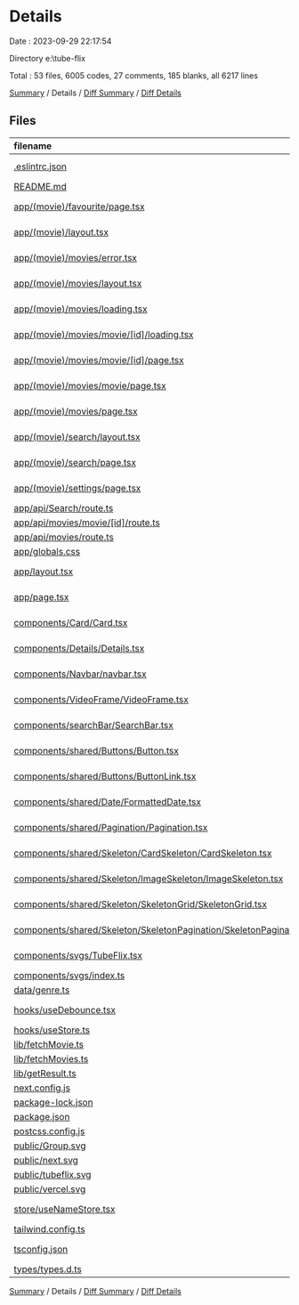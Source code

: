 # Details

Date : 2023-09-29 22:17:54

Directory e:\\tube-flix

Total : 53 files,  6005 codes, 27 comments, 185 blanks, all 6217 lines

[Summary](results.md) / Details / [Diff Summary](diff.md) / [Diff Details](diff-details.md)

## Files
| filename | language | code | comment | blank | total |
| :--- | :--- | ---: | ---: | ---: | ---: |
| [.eslintrc.json](/.eslintrc.json) | JSON with Comments | 3 | 0 | 1 | 4 |
| [README.md](/README.md) | Markdown | 21 | 0 | 14 | 35 |
| [app/(movie)/favourite/page.tsx](/app/(movie)/favourite/page.tsx) | TypeScript JSX | 4 | 0 | 2 | 6 |
| [app/(movie)/layout.tsx](/app/(movie)/layout.tsx) | TypeScript JSX | 15 | 0 | 3 | 18 |
| [app/(movie)/movies/error.tsx](/app/(movie)/movies/error.tsx) | TypeScript JSX | 30 | 0 | 3 | 33 |
| [app/(movie)/movies/layout.tsx](/app/(movie)/movies/layout.tsx) | TypeScript JSX | 18 | 0 | 4 | 22 |
| [app/(movie)/movies/loading.tsx](/app/(movie)/movies/loading.tsx) | TypeScript JSX | 14 | 0 | 2 | 16 |
| [app/(movie)/movies/movie/[id]/loading.tsx](/app/(movie)/movies/movie/%5Bid%5D/loading.tsx) | TypeScript JSX | 31 | 0 | 2 | 33 |
| [app/(movie)/movies/movie/[id]/page.tsx](/app/(movie)/movies/movie/%5Bid%5D/page.tsx) | TypeScript JSX | 34 | 0 | 6 | 40 |
| [app/(movie)/movies/movie/page.tsx](/app/(movie)/movies/movie/page.tsx) | TypeScript JSX | 11 | 0 | 2 | 13 |
| [app/(movie)/movies/page.tsx](/app/(movie)/movies/page.tsx) | TypeScript JSX | 43 | 0 | 7 | 50 |
| [app/(movie)/search/layout.tsx](/app/(movie)/search/layout.tsx) | TypeScript JSX | 12 | 0 | 2 | 14 |
| [app/(movie)/search/page.tsx](/app/(movie)/search/page.tsx) | TypeScript JSX | 90 | 0 | 5 | 95 |
| [app/(movie)/settings/page.tsx](/app/(movie)/settings/page.tsx) | TypeScript JSX | 4 | 0 | 2 | 6 |
| [app/api/Search/route.ts](/app/api/Search/route.ts) | TypeScript | 22 | 0 | 4 | 26 |
| [app/api/movies/movie/[id]/route.ts](/app/api/movies/movie/%5Bid%5D/route.ts) | TypeScript | 23 | 0 | 5 | 28 |
| [app/api/movies/route.ts](/app/api/movies/route.ts) | TypeScript | 21 | 1 | 3 | 25 |
| [app/globals.css](/app/globals.css) | CSS | 27 | 1 | 7 | 35 |
| [app/layout.tsx](/app/layout.tsx) | TypeScript JSX | 21 | 0 | 4 | 25 |
| [app/page.tsx](/app/page.tsx) | TypeScript JSX | 16 | 0 | 3 | 19 |
| [components/Card/Card.tsx](/components/Card/Card.tsx) | TypeScript JSX | 85 | 1 | 6 | 92 |
| [components/Details/Details.tsx](/components/Details/Details.tsx) | TypeScript JSX | 132 | 0 | 6 | 138 |
| [components/Navbar/navbar.tsx](/components/Navbar/navbar.tsx) | TypeScript JSX | 26 | 15 | 3 | 44 |
| [components/VideoFrame/VideoFrame.tsx](/components/VideoFrame/VideoFrame.tsx) | TypeScript JSX | 22 | 0 | 5 | 27 |
| [components/searchBar/SearchBar.tsx](/components/searchBar/SearchBar.tsx) | TypeScript JSX | 30 | 0 | 3 | 33 |
| [components/shared/Buttons/Button.tsx](/components/shared/Buttons/Button.tsx) | TypeScript JSX | 8 | 0 | 4 | 12 |
| [components/shared/Buttons/ButtonLink.tsx](/components/shared/Buttons/ButtonLink.tsx) | TypeScript JSX | 21 | 0 | 3 | 24 |
| [components/shared/Date/FormattedDate.tsx](/components/shared/Date/FormattedDate.tsx) | TypeScript JSX | 16 | 0 | 5 | 21 |
| [components/shared/Pagination/Pagination.tsx](/components/shared/Pagination/Pagination.tsx) | TypeScript JSX | 128 | 1 | 14 | 143 |
| [components/shared/Skeleton/CardSkeleton/CardSkeleton.tsx](/components/shared/Skeleton/CardSkeleton/CardSkeleton.tsx) | TypeScript JSX | 12 | 0 | 2 | 14 |
| [components/shared/Skeleton/ImageSkeleton/ImageSkeleton.tsx](/components/shared/Skeleton/ImageSkeleton/ImageSkeleton.tsx) | TypeScript JSX | 8 | 0 | 2 | 10 |
| [components/shared/Skeleton/SkeletonGrid/SkeletonGrid.tsx](/components/shared/Skeleton/SkeletonGrid/SkeletonGrid.tsx) | TypeScript JSX | 16 | 0 | 4 | 20 |
| [components/shared/Skeleton/SkeletonPagination/SkeletonPagination.tsx](/components/shared/Skeleton/SkeletonPagination/SkeletonPagination.tsx) | TypeScript JSX | 20 | 2 | 5 | 27 |
| [components/svgs/TubeFlix.tsx](/components/svgs/TubeFlix.tsx) | TypeScript JSX | 90 | 0 | 4 | 94 |
| [components/svgs/index.ts](/components/svgs/index.ts) | TypeScript | 0 | 0 | 2 | 2 |
| [data/genre.ts](/data/genre.ts) | TypeScript | 75 | 0 | 3 | 78 |
| [hooks/useDebounce.tsx](/hooks/useDebounce.tsx) | TypeScript JSX | 11 | 0 | 5 | 16 |
| [hooks/useStore.ts](/hooks/useStore.ts) | TypeScript | 12 | 0 | 4 | 16 |
| [lib/fetchMovie.ts](/lib/fetchMovie.ts) | TypeScript | 11 | 0 | 2 | 13 |
| [lib/fetchMovies.ts](/lib/fetchMovies.ts) | TypeScript | 11 | 0 | 2 | 13 |
| [lib/getResult.ts](/lib/getResult.ts) | TypeScript | 10 | 0 | 1 | 11 |
| [next.config.js](/next.config.js) | JavaScript | 6 | 1 | 2 | 9 |
| [package-lock.json](/package-lock.json) | JSON | 4,583 | 0 | 1 | 4,584 |
| [package.json](/package.json) | JSON | 33 | 0 | 1 | 34 |
| [postcss.config.js](/postcss.config.js) | JavaScript | 6 | 0 | 1 | 7 |
| [public/Group.svg](/public/Group.svg) | XML | 12 | 0 | 1 | 13 |
| [public/next.svg](/public/next.svg) | XML | 1 | 0 | 0 | 1 |
| [public/tubeflix.svg](/public/tubeflix.svg) | XML | 1 | 0 | 0 | 1 |
| [public/vercel.svg](/public/vercel.svg) | XML | 1 | 0 | 0 | 1 |
| [store/useNameStore.tsx](/store/useNameStore.tsx) | TypeScript JSX | 18 | 0 | 2 | 20 |
| [tailwind.config.ts](/tailwind.config.ts) | TypeScript | 33 | 1 | 2 | 36 |
| [tsconfig.json](/tsconfig.json) | JSON with Comments | 29 | 4 | 1 | 34 |
| [types/types.d.ts](/types/types.d.ts) | TypeScript | 78 | 0 | 8 | 86 |

[Summary](results.md) / Details / [Diff Summary](diff.md) / [Diff Details](diff-details.md)